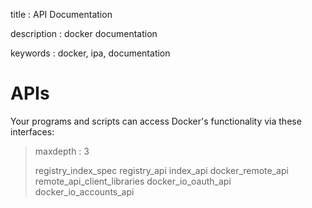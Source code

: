 title
:   API Documentation

description
:   docker documentation

keywords
:   docker, ipa, documentation

APIs
====

Your programs and scripts can access Docker's functionality via these
interfaces:

> maxdepth
> :   3
>
> registry\_index\_spec registry\_api index\_api docker\_remote\_api
> remote\_api\_client\_libraries docker\_io\_oauth\_api
> docker\_io\_accounts\_api
